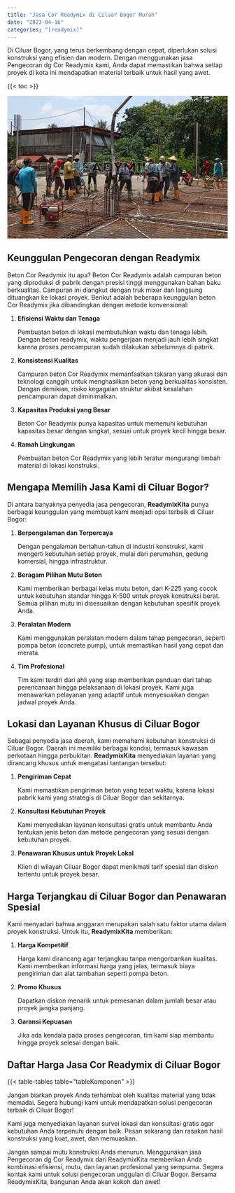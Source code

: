 ```yaml
---
title: "Jasa Cor Readymix di Ciluar Bogor Murah"
date: "2023-04-16"
categories: "[readymix]"
---
```


Di Ciluar Bogor, yang terus berkembang dengan cepat, diperlukan solusi konstruksi yang efisien dan modern. Dengan menggunakan jasa Pengecoran dg Cor Readymix kami, Anda dapat memastikan bahwa setiap proyek di kota ini mendapatkan material terbaik untuk hasil yang awet.

{{< toc >}}

![Jasa Cor Readymix di Ciluar Bogor Murah](/images/readymix/cor-readymix-28.jpg)

## Keunggulan Pengecoran dengan Readymix

Beton Cor Readymix itu apa? Beton Cor Readymix adalah campuran beton yang diproduksi di pabrik dengan presisi tinggi menggunakan bahan baku berkualitas. Campuran ini diangkut dengan truk mixer dan langsung dituangkan ke lokasi proyek. Berikut adalah beberapa keunggulan beton Cor Readymix jika dibandingkan dengan metode konvensional:

1. **Efisiensi Waktu dan Tenaga**

   Pembuatan beton di lokasi membutuhkan waktu dan tenaga lebih. Dengan beton readymix, waktu pengerjaan menjadi jauh lebih singkat karena proses pencampuran sudah dilakukan sebelumnya di pabrik.

2. **Konsistensi Kualitas**

   Campuran beton Cor Readymix memanfaatkan takaran yang akurasi dan teknologi canggih untuk menghasilkan beton yang berkualitas konsisten. Dengan demikian, risiko kegagalan struktur akibat kesalahan pencampuran dapat diminimalkan.

3. **Kapasitas Produksi yang Besar**

   Beton Cor Readymix punya kapasitas untuk memenuhi kebutuhan kapasitas besar dengan singkat, sesuai untuk proyek kecil hingga besar.

4. **Ramah Lingkungan**

   Pembuatan beton Cor Readymix yang lebih teratur mengurangi limbah material di lokasi konstruksi.

## Mengapa Memilih Jasa Kami di Ciluar Bogor?

Di antara banyaknya penyedia jasa pengecoran, **ReadymixKita** punya berbagai keunggulan yang membuat kami menjadi opsi terbaik di Ciluar Bogor:

1. **Berpengalaman dan Terpercaya**

   Dengan pengalaman bertahun-tahun di industri konstruksi, kami mengerti kebutuhan setiap proyek, mulai dari perumahan, gedung komersial, hingga infrastruktur.

2. **Beragam Pilihan Mutu Beton**

   Kami memberikan berbagai kelas mutu beton, dari K-225 yang cocok untuk kebutuhan standar hingga K-500 untuk proyek konstruksi berat. Semua pilihan mutu ini disesuaikan dengan kebutuhan spesifik proyek Anda.

3. **Peralatan Modern**

   Kami menggunakan peralatan modern dalam tahap pengecoran, seperti pompa beton (concrete pump), untuk memastikan hasil yang cepat dan merata.

4. **Tim Profesional**

   Tim kami terdiri dari ahli yang siap memberikan panduan dari tahap perencanaan hingga pelaksanaan di lokasi proyek. Kami juga menawarkan pelayanan yang adaptif untuk menyesuaikan dengan jadwal proyek Anda.

## Lokasi dan Layanan Khusus di Ciluar Bogor

Sebagai penyedia jasa daerah, kami memahami kebutuhan konstruksi di Ciluar Bogor. Daerah ini memiliki berbagai kondisi, termasuk kawasan perkotaan hingga perbukitan. **ReadymixKita** menyediakan layanan yang dirancang khusus untuk mengatasi tantangan tersebut:

1. **Pengiriman Cepat**

   Kami memastikan pengiriman beton yang tepat waktu, karena lokasi pabrik kami yang strategis di Ciluar Bogor dan sekitarnya.

2. **Konsultasi Kebutuhan Proyek**

   Kami menyediakan layanan konsultasi gratis untuk membantu Anda tentukan jenis beton dan metode pengecoran yang sesuai dengan kebutuhan proyek.

3. **Penawaran Khusus untuk Proyek Lokal**

   Klien di wilayah Ciluar Bogor dapat menikmati tarif spesial dan diskon tertentu untuk proyek besar.

## Harga Terjangkau di Ciluar Bogor dan Penawaran Spesial

Kami menyadari bahwa anggaran merupakan salah satu faktor utama dalam proyek konstruksi. Untuk itu, **ReadymixKita** memberikan:

1. **Harga Kompetitif**

   Harga kami dirancang agar terjangkau tanpa mengorbankan kualitas. Kami memberikan informasi harga yang jelas, termasuk biaya pengiriman dan alat tambahan seperti pompa beton.

2. **Promo Khusus**

   Dapatkan diskon menarik untuk pemesanan dalam jumlah besar atau proyek jangka panjang.

3. **Garansi Kepuasan**

   Jika ada kendala pada proses pengecoran, tim kami siap membantu hingga proyek selesai dengan baik.

## Daftar Harga Jasa Cor Readymix di Ciluar Bogor

{{< table-tables table="tableKomponen" >}}

Jangan biarkan proyek Anda terhambat oleh kualitas material yang tidak memadai. Segera hubungi kami untuk mendapatkan solusi pengecoran terbaik di Ciluar Bogor!

Kami juga menyediakan layanan survei lokasi dan konsultasi gratis agar kebutuhan Anda terpenuhi dengan baik. Pesan sekarang dan rasakan hasil konstruksi yang kuat, awet, dan memuaskan.

Jangan sampai mutu konstruksi Anda menurun. Menggunakan jasa Pengecoran dg Cor Readymix dari ReadymixKita memberikan Anda kombinasi efisiensi, mutu, dan layanan profesional yang sempurna. Segera kontak kami untuk solusi pengecoran unggulan di Ciluar Bogor. Bersama ReadymixKita, bangunan Anda akan kokoh dan awet!